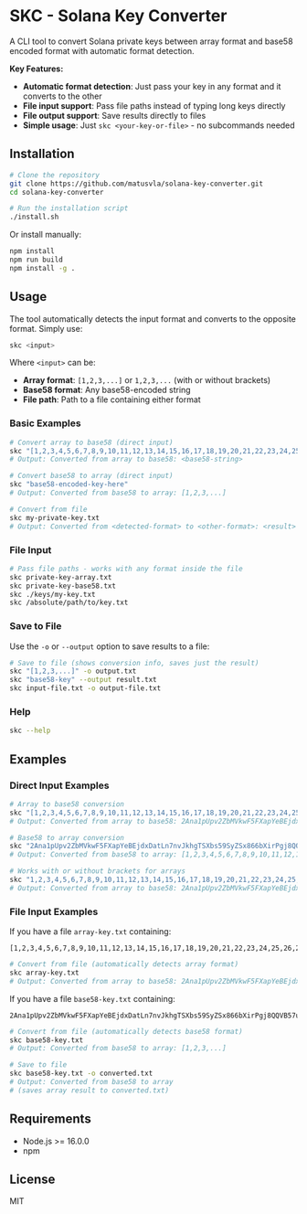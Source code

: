 # SKC - Solana Key Converter

A CLI tool to convert Solana private keys between array format and base58 encoded format with automatic format detection.

**Key Features:**
- **Automatic format detection**: Just pass your key in any format and it converts to the other
- **File input support**: Pass file paths instead of typing long keys directly  
- **File output support**: Save results directly to files
- **Simple usage**: Just `skc <your-key-or-file>` - no subcommands needed

## Installation

```bash
# Clone the repository
git clone https://github.com/matusvla/solana-key-converter.git
cd solana-key-converter

# Run the installation script
./install.sh
```

Or install manually:

```bash
npm install
npm run build
npm install -g .
```

## Usage

The tool automatically detects the input format and converts to the opposite format. Simply use:

```bash
skc <input>
```

Where `<input>` can be:
- **Array format**: `[1,2,3,...]` or `1,2,3,...` (with or without brackets)
- **Base58 format**: Any base58-encoded string
- **File path**: Path to a file containing either format

### Basic Examples

```bash
# Convert array to base58 (direct input)
skc "[1,2,3,4,5,6,7,8,9,10,11,12,13,14,15,16,17,18,19,20,21,22,23,24,25,26,27,28,29,30,31,32,33,34,35,36,37,38,39,40,41,42,43,44,45,46,47,48,49,50,51,52,53,54,55,56,57,58,59,60,61,62,63,64]"
# Output: Converted from array to base58: <base58-string>

# Convert base58 to array (direct input)  
skc "base58-encoded-key-here"
# Output: Converted from base58 to array: [1,2,3,...]

# Convert from file
skc my-private-key.txt
# Output: Converted from <detected-format> to <other-format>: <result>
```

### File Input

```bash
# Pass file paths - works with any format inside the file
skc private-key-array.txt
skc private-key-base58.txt
skc ./keys/my-key.txt
skc /absolute/path/to/key.txt
```

### Save to File

Use the `-o` or `--output` option to save results to a file:

```bash
# Save to file (shows conversion info, saves just the result)
skc "[1,2,3,...]" -o output.txt
skc "base58-key" --output result.txt
skc input-file.txt -o output-file.txt
```

### Help

```bash
skc --help
```

## Examples

### Direct Input Examples

```bash
# Array to base58 conversion
skc "[1,2,3,4,5,6,7,8,9,10,11,12,13,14,15,16,17,18,19,20,21,22,23,24,25,26,27,28,29,30,31,32,33,34,35,36,37,38,39,40,41,42,43,44,45,46,47,48,49,50,51,52,53,54,55,56,57,58,59,60,61,62,63,64]"
# Output: Converted from array to base58: 2Ana1pUpv2ZbMVkwF5FXapYeBEjdxDatLn7nvJkhgTSXbs59SyZSx866bXirPgj8QQVB57uxHJBG1YFvkRbFj4T

# Base58 to array conversion
skc "2Ana1pUpv2ZbMVkwF5FXapYeBEjdxDatLn7nvJkhgTSXbs59SyZSx866bXirPgj8QQVB57uxHJBG1YFvkRbFj4T"
# Output: Converted from base58 to array: [1,2,3,4,5,6,7,8,9,10,11,12,13,14,15,16,17,18,19,20,21,22,23,24,25,26,27,28,29,30,31,32,33,34,35,36,37,38,39,40,41,42,43,44,45,46,47,48,49,50,51,52,53,54,55,56,57,58,59,60,61,62,63,64]

# Works with or without brackets for arrays
skc "1,2,3,4,5,6,7,8,9,10,11,12,13,14,15,16,17,18,19,20,21,22,23,24,25,26,27,28,29,30,31,32,33,34,35,36,37,38,39,40,41,42,43,44,45,46,47,48,49,50,51,52,53,54,55,56,57,58,59,60,61,62,63,64"
# Output: Converted from array to base58: 2Ana1pUpv2ZbMVkwF5FXapYeBEjdxDatLn7nvJkhgTSXbs59SyZSx866bXirPgj8QQVB57uxHJBG1YFvkRbFj4T
```

### File Input Examples

If you have a file `array-key.txt` containing:
```
[1,2,3,4,5,6,7,8,9,10,11,12,13,14,15,16,17,18,19,20,21,22,23,24,25,26,27,28,29,30,31,32,33,34,35,36,37,38,39,40,41,42,43,44,45,46,47,48,49,50,51,52,53,54,55,56,57,58,59,60,61,62,63,64]
```

```bash
# Convert from file (automatically detects array format)
skc array-key.txt
# Output: Converted from array to base58: 2Ana1pUpv2ZbMVkwF5FXapYeBEjdxDatLn7nvJkhgTSXbs59SyZSx866bXirPgj8QQVB57uxHJBG1YFvkRbFj4T
```

If you have a file `base58-key.txt` containing:
```
2Ana1pUpv2ZbMVkwF5FXapYeBEjdxDatLn7nvJkhgTSXbs59SyZSx866bXirPgj8QQVB57uxHJBG1YFvkRbFj4T
```

```bash
# Convert from file (automatically detects base58 format)
skc base58-key.txt  
# Output: Converted from base58 to array: [1,2,3,...]

# Save to file
skc base58-key.txt -o converted.txt
# Output: Converted from base58 to array
# (saves array result to converted.txt)
```

## Requirements

- Node.js >= 16.0.0
- npm

## License

MIT